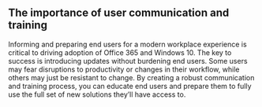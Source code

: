 ## The importance of user communication and training

Informing and preparing end users for a modern workplace experience is critical to driving adoption of Office 365 and Windows 10. The key to success is introducing updates without burdening end users. Some users may fear disruptions to productivity or changes in their workflow, while others may just be resistant to change. By creating a robust communication and training process, you can educate end users and prepare them to fully use the full set of new solutions they’ll have access to.
